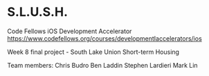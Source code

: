 # S.L.U.S.H.
Code Fellows
iOS Development Accelerator
https://www.codefellows.org/courses/developmentIaccelerators/ios

Week 8 final project - South Lake Union Short-term Housing

Team members:
Chris Budro
Ben Laddin
Stephen Lardieri
Mark Lin

